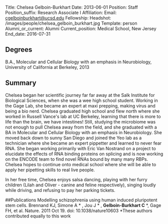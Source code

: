 Title: Chelsea Gelboin-Burkhart
Date: 2013-06-01
Position: Staff
Position_suffix: Research Associate I
Affiliation:
Email: cgelboinburkhart@ucsd.edu
Fellowship:
Headshot: /images/people/chelsea_gelboin_burkhart.jpg
Template: person
Alumni_or_current: Alumni
Current_position: Medical School, New Jersey 
End_date: 2016-07-31
<!-- Status: draft -->

## Degrees
B.A., Molecular and Cellular Biology with an emphasis in Neurobiology, University of California at Berkeley, 2013<br>

## Summary
Chelsea began her scientific journey far far away at the Salk Institute for Biological Sciences, when she was a wee high school student. Working in the Gage Lab, she became an expert at maxi prepping, making virus and being a bio nerd. Chelsea graduated high school and flew north where she worked in Russell Vance's lab at UC Berkeley, learning that there is more to life than the brain, we have intestines! Still, studying the microbiome was not enough to pull Chelsea away from the field, and she graduated with a BA in Molecular and Cellular Biology with an emphasis in Neurobiology. She moved back down to sunny San Diego and joined the Yeo lab as a technician where she became an expert pippetter and learned to never fear RNA. She began working primarily with Eric Van Nostrand on a project to elucidate the effects of RNA binding proteins on splicing and is now working on the ENCODE team to find novel RNAs bound by many many RBPs. Chelsea hopes to continue onto medical school where she will be able to apply her pipetting skills to real live people. 

In her free time, Chelsea enjoys salsa dancing, playing with her furry children (Lilah and Oliver - canine and feline respectively), singing loudly while driving, and refusing to pay her parking tickets. 

##Publications
Modelling schizophrenia using human induced pluripotent stem cells. Brennand KJ, Simone A * , Jou J * , **Gelboin-Burkhart C** *, Gage FH, et al. Nature. 2011 Oct 19. doi: 10.1038/nature10603  *These authors contributed equally to this work